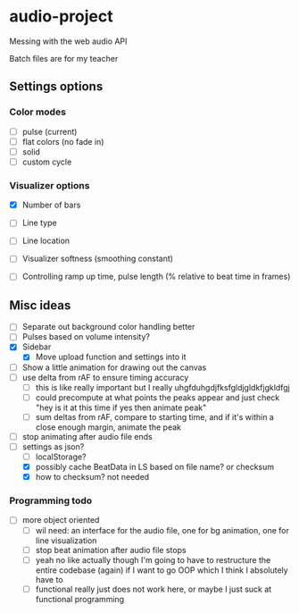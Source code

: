 # audio-project
Messing with the web audio API

Batch files are for my teacher



## Settings options

### Color modes
- [ ] pulse (current)
- [ ] flat colors (no fade in)
- [ ] solid
- [ ] custom cycle

### Visualizer options
- [x] Number of bars
- [ ] Line type
- [ ] Line location
- [ ] Visualizer softness (smoothing constant)
- [ ] Controlling ramp up time, pulse length (% relative to beat time in frames)


## Misc ideas
- [ ] Separate out background color handling better
- [ ] Pulses based on volume intensity?
- [x] Sidebar
	- [x] Move upload function and settings into it
- [ ] Show a little animation for drawing out the canvas
- [ ] use delta from rAF to ensure timing accuracy
	- [ ] this is like really important but I really uhgfduhgdjfksfgldjgldkfjgkldfgj
	- [ ] could precompute at what points the peaks appear and just check "hey is it at this time if yes then animate peak"
	- [ ] sum deltas from rAF, compare to starting time, and if it's within a close enough margin, animate the peak
- [ ] stop animating after audio file ends
- [ ] settings as json?
	- [ ] localStorage?
	- [x] possibly cache BeatData in LS based on file name? or checksum
	- [x] how to checksum? not needed

### Programming todo
- [ ] more object oriented
	- [ ] wil need: an interface for the audio file, one for bg animation, one for line visualization
	- [ ] stop beat animation after audio file stops
	- [ ] yeah no like actually though I'm going to have to restructure the entire codebase (again) if I want to go OOP which I think I absolutely have to
	- [ ] functional really just does not work here, or maybe I just suck at functional programming
